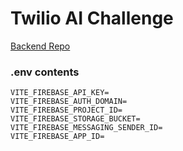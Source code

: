 # Twilio AI Challenge

[Backend Repo](https://github.com/Joeljaison391/Twilio-Challenge-Backend)

### .env contents

```
VITE_FIREBASE_API_KEY=
VITE_FIREBASE_AUTH_DOMAIN=
VITE_FIREBASE_PROJECT_ID=
VITE_FIREBASE_STORAGE_BUCKET=
VITE_FIREBASE_MESSAGING_SENDER_ID=
VITE_FIREBASE_APP_ID=
```
